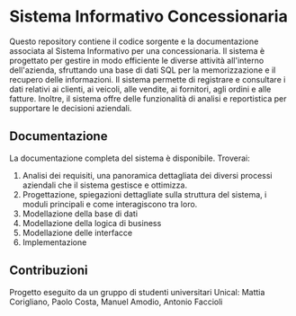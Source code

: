 # Sistema Informativo Concessionaria

Questo repository contiene il codice sorgente e la documentazione associata al Sistema Informativo per una concessionaria. Il sistema è progettato per gestire in modo efficiente le diverse attività all'interno dell'azienda, sfruttando una base di dati SQL per la memorizzazione e il recupero delle informazioni.
Il sistema permette di registrare e consultare i dati relativi ai clienti, ai veicoli, alle vendite, ai fornitori, agli ordini e alle fatture. Inoltre, il sistema offre delle funzionalità di analisi e reportistica per supportare le decisioni aziendali.
## Documentazione

La documentazione completa del sistema è disponibile. Troverai:

1.  Analisi dei requisiti, una panoramica dettagliata dei diversi processi aziendali che il sistema gestisce e ottimizza.
2.  Progettazione, spiegazioni dettagliate sulla struttura del sistema, i moduli principali e come interagiscono tra loro.
3.  Modellazione della base di dati
4.  Modellazione della logica di business
5.  Modellazione delle interfacce
6.  Implementazione 	
		     

## Contribuzioni
Progetto eseguito da un gruppo di studenti universitari Unical: Mattia Corigliano, Paolo Costa, Manuel Amodio, Antonio Faccioli
